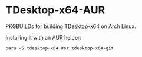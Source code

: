# TDesktop-x64-AUR

PKGBUILDs for building [TDesktop-x64](https://github.com/TDesktop-x64/tdesktop) on Arch Linux.

Installing it with an AUR helper:

```shell
paru -S tdesktop-x64 #or tdesktop-x64-git
```


